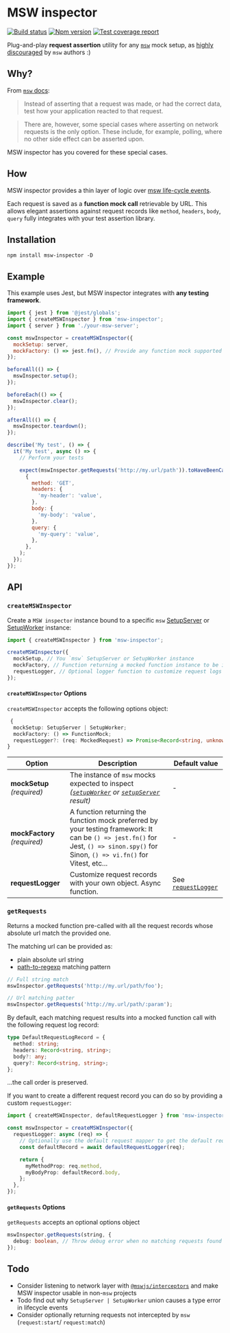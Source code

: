 # MSW inspector

[![Build status][ci-badge]][ci]
[![Npm version][npm-version-badge]][npm]
[![Test coverage report][coveralls-badge]][coveralls]

Plug-and-play **request assertion** utility for any [`msw`][msw] mock setup, as [highly discouraged][msw-docs-request-assertions] by `msw` authors :)

## Why?

From [`msw` docs][msw-docs-request-assertions]:

> Instead of asserting that a request was made, or had the correct data, test how your application reacted to that request.

> There are, however, some special cases where asserting on network requests is the only option. These include, for example, polling, where no other side effect can be asserted upon.

MSW inspector has you covered for these special cases.

## How

MSW inspector provides a thin layer of logic over [msw life-cycle events][msw-docs-life-cycle-events].

Each request is saved as a **function mock call** retrievable by URL. This allows elegant assertions against request records like `method`, `headers`, `body`, `query` fully integrates with your test assertion library.

## Installation

```
npm install msw-inspector -D
```

## Example

This example uses Jest, but MSW inspector integrates with **any testing framework**.

```js
import { jest } from '@jest/globals';
import { createMSWInspector } from 'msw-inspector';
import { server } from './your-msw-server';

const mswInspector = createMSWInspector({
  mockSetup: server,
  mockFactory: () => jest.fn(), // Provide any function mock supported by your testing library
});

beforeAll(() => {
  mswInspector.setup();
});

beforeEach(() => {
  mswInspector.clear();
});

afterAll(() => {
  mswInspector.teardown();
});

describe('My test', () => {
  it('My test', async () => {
    // Perform your tests

    expect(mswInspector.getRequests('http://my.url/path')).toHaveBeenCalledWith(
      {
        method: 'GET',
        headers: {
          'my-header': 'value',
        },
        body: {
          'my-body': 'value',
        },
        query: {
          'my-query': 'value',
        },
      },
    );
  });
});
```

## API

### `createMSWInspector`

Create a `MSW inspector` instance bound to a specific `msw` [SetupServer][msw-docs-setup-server] or [SetupWorker][msw-docs-setup-worker] instance:

```ts
import { createMSWInspector } from 'msw-inspector';

createMSWInspector({
  mockSetup, // You `msw` SetupServer or SetupWorker instance
  mockFactory, // Function returning a mocked function instance to be inspected in your tests
  requestLogger, // Optional logger function to customize request logs
});
```

#### `createMSWInspector` Options

`createMSWInspector` accepts the following options object:

```ts
 {
  mockSetup: SetupServer | SetupWorker;
  mockFactory: () => FunctionMock;
  requestLogger?: (req: MockedRequest) => Promise<Record<string, unknown>>;
}
```

| Option                       | Description                                                                                                                                                                         | Default value                           |
| ---------------------------- | ----------------------------------------------------------------------------------------------------------------------------------------------------------------------------------- | --------------------------------------- |
| **mockSetup** _(required)_   | The instance of `msw` mocks expected to inspect _([`setupWorker`][msw-docs-setup-worker] or [`setupServer`][msw-docs-setup-server] result)_                                         | -                                       |
| **mockFactory** _(required)_ | A function returning the function mock preferred by your testing framework: It can be `() => jest.fn()` for Jest, `() => sinon.spy()` for Sinon, `() => vi.fn()` for Vitest, etc... | -                                       |
| **requestLogger**            | Customize request records with your own object. Async function.                                                                                                                     | See [`requestLogger`](src/index.ts#L19) |

### `getRequests`

Returns a mocked function pre-called with all the request records whose absolute url match the provided one.

The matching url can be provided as:

- plain absolute url string
- [path-to-regexp](https://www.npmjs.com/package/path-to-regexp) matching pattern

```ts
// Full string match
mswInspector.getRequests('http://my.url/path/foo');

// Url matching patter
mswInspector.getRequests('http://my.url/path/:param');
```

By default, each matching request results into a mocked function call with the following request log record:

```ts
type DefaultRequestLogRecord = {
  method: string;
  headers: Record<string, string>;
  body?: any;
  query?: Record<string, string>;
};
```

...the call order is preserved.

If you want to create a different request record you can do so by providing a custom `requestLogger`:

```ts
import { createMSWInspector, defaultRequestLogger } from 'msw-inspector';

const mswInspector = createMSWInspector({
  requestLogger: async (req) => {
    // Optionally use the default request mapper to get the default request log
    const defaultRecord = await defaultRequestLogger(req);

    return {
      myMethodProp: req.method,
      myBodyProp: defaultRecord.body,
    };
  },
});
```

#### `getRequests` Options

`getRequests` accepts an optional options object

```ts
mswInspector.getRequests(string, {
  debug: boolean, // Throw debug error when no matching requests found (default: true)
});
```

## Todo

- Consider listening to network layer with [`@mswjs/interceptors`](https://github.com/mswjs/interceptors) and make MSW inspector usable in non-`msw` projects
- Todo find out why `SetupServer | SetupWorker` union causes a type error in lifecycle events
- Consider optionally returning requests not intercepted by `msw` (`request:start`/ `request:match`)

[ci-badge]: https://github.com/toomuchdesign/msw-inspector/actions/workflows/ci.yml/badge.svg
[ci]: https://github.com/toomuchdesign/msw-inspector/actions/workflows/ci.yml
[coveralls-badge]: https://coveralls.io/repos/github/toomuchdesign/msw-inspector/badge.svg?branch=master
[coveralls]: https://coveralls.io/github/toomuchdesign/msw-inspector?branch=master
[npm]: https://www.npmjs.com/package/msw-inspector
[npm-version-badge]: https://img.shields.io/npm/v/msw-inspector.svg
[msw]: https://mswjs.io
[msw-docs-life-cycle-events]: https://mswjs.io/docs/extensions/life-cycle-events
[msw-docs-request-assertions]: https://mswjs.io/docs/recipes/request-assertions
[msw-docs-setup-server]: https://mswjs.io/docs/api/setup-server
[msw-docs-setup-worker]: https://mswjs.io/docs/api/setup-worker
